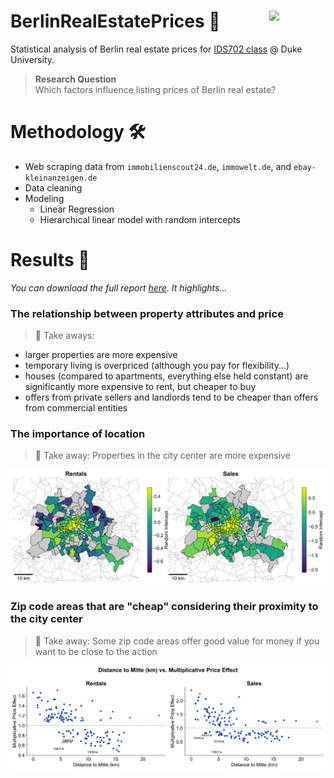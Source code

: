 # BerlinRealEstatePrices 🏡 <img width=90 align="right" src="https://upload.wikimedia.org/wikipedia/commons/thumb/e/e6/Duke_University_logo.svg/1024px-Duke_University_logo.svg.png">
Statistical analysis of Berlin real estate prices for [IDS702 class](https://ids702-f21.olanrewajuakande.com) @ Duke University.

> **Research Question**  
> Which factors influence listing prices of Berlin real estate?

# Methodology 🛠️
- Web scraping data from `immobilienscout24.de`, `immowelt.de`, and `ebay-kleinanzeigen.de`
- Data cleaning
- Modeling
  - Linear Regression
  - Hierarchical linear model with random intercepts
 
 # Results 🔬
*You can download the full report [here](https://github.com/moritzwilksch/BerlinRealEstatePrices/raw/main/documents/report.pdf). It highlights...*
### The relationship between property attributes and price
> 🔑 Take aways:

- larger properties are more expensive
- temporary living is overpriced (although you pay for flexibility...)
- houses (compared to apartments, everything else held constant) are significantly more expensive to rent, but cheaper to buy
- offers from private sellers and landlords tend to be cheaper than offers from commercial entities

### The importance of location
> 🔑 Take away: Properties in the city center are more expensive

![asdf](documents/plots/geoplot_rentals_and_sales.png)

### Zip code areas that are "cheap" considering their proximity to the city center
> 🔑 Take away: Some zip code areas offer good value for money if you want to be close to the action

![asdf](documents/plots/dist_to_mitte.png)
